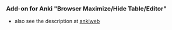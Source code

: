 ### Add-on for Anki "Browser Maximize/Hide Table/Editor"

- also see the description at [ankiweb](https://ankiweb.net/shared/info/1819291495)
